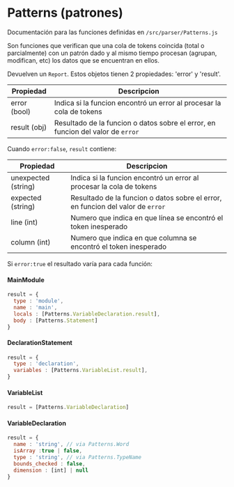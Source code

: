 # Patterns (patrones)

Documentación para las funciones definidas en `/src/parser/Patterns.js`

Son funciones que verifican que una cola de tokens coincida (total o parcialmente) con un patrón dado y al mismo tiempo
procesan (agrupan, modifican, etc) los datos que se encuentran en ellos.

Devuelven un `Report`. Estos objetos tienen 2 propiedades: 'error' y 'result'.

Propiedad        | Descripcion
-----------------|--------------------
error (bool)     | Indica si la funcion encontró un error al procesar la cola de tokens
result (obj)     | Resultado de la funcion o datos sobre el error, en funcion del valor de `error`

Cuando `error:false`, `result` contiene:

Propiedad            | Descripcion
---------------------|--------------------
unexpected (string)  | Indica si la funcion encontró un error al procesar la cola de tokens
expected (string)    | Resultado de la funcion o datos sobre el error, en funcion del valor de `error`
line (int)           | Numero que indica en que línea se encontró el token inesperado
column (int)         | Numero que indica en que columna se encontró el token inesperado

Si `error:true` el resultado varía para cada función:

#### MainModule
```js
result = {
  type : 'module',
  name : 'main',
  locals : [Patterns.VariableDeclaration.result],
  body : [Patterns.Statement]
}

```

#### DeclarationStatement
```js
result = {
  type : 'declaration',
  variables : [Patterns.VariableList.result],
}

```

#### VariableList
```js
result = [Patterns.VariableDeclaration]

```

#### VariableDeclaration
```js
result = {
  name : 'string', // via Patterns.Word
  isArray :true | false,
  type : 'string', // via Patterns.TypeName
  bounds_checked : false,
  dimension : [int] | null
}

```
